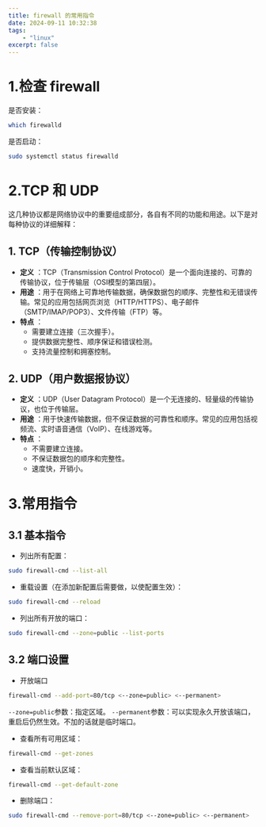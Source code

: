 ```yaml
---
title: firewall 的常用指令
date: 2024-09-11 10:32:38
tags:
    - "linux"
excerpt: false
---
```



# 1.检查 firewall

是否安装：
```bash
which firewalld
```

是否启动：
```bash
sudo systemctl status firewalld
```

# 2.TCP 和 UDP

这几种协议都是网络协议中的重要组成部分，各自有不同的功能和用途。以下是对每种协议的详细解释：

## 1. TCP（传输控制协议）

- **定义** ：TCP（Transmission Control Protocol）是一个面向连接的、可靠的传输协议，位于传输层（OSI模型的第四层）。
- **用途** ：用于在网络上可靠地传输数据，确保数据包的顺序、完整性和无错误传输。常见的应用包括网页浏览（HTTP/HTTPS）、电子邮件（SMTP/IMAP/POP3）、文件传输（FTP）等。
- **特点** ：
  - 需要建立连接（三次握手）。
  - 提供数据完整性、顺序保证和错误检测。
  - 支持流量控制和拥塞控制。

## 2. UDP（用户数据报协议）

- **定义** ：UDP（User Datagram Protocol）是一个无连接的、轻量级的传输协议，也位于传输层。
- **用途** ：用于快速传输数据，但不保证数据的可靠性和顺序。常见的应用包括视频流、实时语音通信（VoIP）、在线游戏等。
- **特点** ：
  - 不需要建立连接。
  - 不保证数据包的顺序和完整性。
  - 速度快，开销小。

# 3.常用指令

## 3.1 基本指令

- 列出所有配置：
```bash
sudo firewall-cmd --list-all
```

- 重载设置（在添加新配置后需要做，以使配置生效）：
```bash
sudo firewall-cmd --reload
```
- 列出所有开放的端口：
```bash
sudo firewall-cmd --zone=public --list-ports
```

## 3.2 端口设置

- 开放端口
```bash
firewall-cmd --add-port=80/tcp <--zone=public> <--permanent>
```

`--zone=public`参数：指定区域。
`--permanent`参数：可以实现永久开放该端口，重启后仍然生效。不加的话就是临时端口。

- 查看所有可用区域：
```bash
firewall-cmd --get-zones
```

- 查看当前默认区域：
```bash
firewall-cmd --get-default-zone
```

- 删除端口：
```bash
sudo firewall-cmd --remove-port=80/tcp <--zone=public> <--permanent>
```
